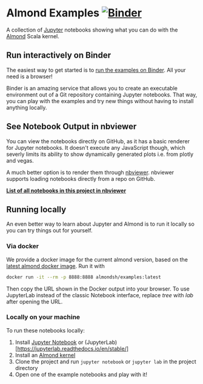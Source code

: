 # Almond Examples [![Binder](https://mybinder.org/badge_logo.svg)](https://mybinder.org/v2/gh/almond-sh/examples/master?urlpath=lab%2Ftree%2Fnotebooks)

A collection of [Jupyter](http://jupyter.org/) notebooks showing what you can do with the [Almond](https://almond.sh) Scala kernel.

## Run interactively on Binder
The easiest way to get started is to [run the examples on Binder](https://mybinder.org/v2/gh/almond-sh/examples/master?urlpath=lab%2Ftree%2Fnotebooks).
All your need is a browser!

Binder is an amazing service that allows you to create an executable environment out of a Git repository containing
Jupyter notebooks. That way, you can play with the examples and try new things without having to install anything locally.

## See Notebook Output in nbviewer
You can view the notebooks directly on GitHub, as it has a basic renderer for Jupyter notebooks. It doesn't execute any JavaScript though, which severly limits its ability to show dynamically generated plots i.e. from plotly and vegas.

A much better option is to render them through [nbviewer](https://nbviewer.jupyter.org/). nbviewer supports loading notebooks directly from a repo on GitHub.

**[List of all notebooks in this project in nbviewer](https://nbviewer.jupyter.org/github/almond-sh/almond-examples/tree/master/notebooks)**

## Running locally
An even better way to learn about Jupyter and Almond is to run it locally so you can try things out for yourself.

### Via docker
We provide a docker image for the current almond version, based on the [latest almond docker image](https://almond.sh/docs/try-docker). Run it with

```bash
docker run -it --rm -p 8888:8888 almondsh/examples:latest
```

Then copy the URL shown in the Docker output into your browser.
To use JupyterLab instead of the classic Notebook interface, replace *tree* with *lab* after opening the URL.

### Locally on your machine
To run these notebooks locally:
1. Install [Jupyter Notebook](http://jupyter.org/install) or (JupyterLab)[https://jupyterlab.readthedocs.io/en/stable/]
2. Install an [Almond kernel](https://almond.sh/docs/quick-start-install)
3. Clone the project and run `jupyter notebook` or `jupyter lab` in the project directory
4. Open one of the example notebooks and play with it!

